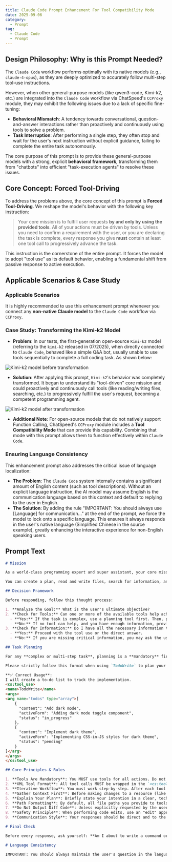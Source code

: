 ```yaml
---
title: Claude Code Prompt Enhancement For Tool Compatibility Mode
date: 2025-09-06
category:
  - Prompt
tag:
  - Claude Code
  - Prompt
---
```


## Design Philosophy: Why is this Prompt Needed?

The `Claude Code` workflow performs optimally with its native models (e.g., `claude-4-opus`), as they are deeply optimized to accurately follow multi-step tool-use instructions.

However, when other general-purpose models (like qwen3-code, Kimi-k2, etc.) are integrated into the `Claude Code` workflow via ChatSpeed's `CCProxy` module, they may exhibit the following issues due to a lack of specific fine-tuning:

- **Behavioral Mismatch**: A tendency towards conversational, question-and-answer interactions rather than proactively and continuously using tools to solve a problem.
- **Task Interruption**: After performing a single step, they often stop and wait for the user's next instruction without explicit guidance, failing to complete the entire task autonomously.

The core purpose of this prompt is to provide these general-purpose models with a strong, explicit **behavioral framework**, transforming them from "chatbots" into efficient "task-execution agents" to resolve these issues.

## Core Concept: Forced Tool-Driving

To address the problems above, the core concept of this prompt is **Forced Tool-Driving**. We reshape the model's behavior with the following key instruction:

> Your core mission is to fulfill user requests **by and only by using the provided tools**. All of your actions must be driven by tools. Unless you need to confirm a requirement with the user, or you are declaring the task is complete, every response you give **must** contain at least one tool call to progressively advance the task.

This instruction is the cornerstone of the entire prompt. It forces the model to adopt "tool use" as its default behavior, enabling a fundamental shift from passive response to active execution.

## Applicable Scenarios & Case Study

### Applicable Scenarios

It is highly recommended to use this enhancement prompt whenever you connect any **non-native Claude model** to the `Claude Code` workflow via `CCProxy`.

### Case Study: Transforming the Kimi-k2 Model

- **Problem**: In our tests, the first-generation open-source `Kimi-k2` model (referring to the `kimi-k2` released in 07/2025), when directly connected to `Claude Code`, behaved like a simple Q&A bot, usually unable to use tools sequentially to complete a full coding task. As shown below:

![Kimi-k2 model before transformation](/images/en/kimi-k2-claude-code.png)

- **Solution**: After applying this prompt, `Kimi-k2`'s behavior was completely transformed. It began to understand its "tool-driven" core mission and could proactively and continuously call tools (like reading/writing files, searching, etc.) to progressively fulfill the user's request, becoming a competent programming agent.

![Kimi-k2 model after transformation](/images/en/kimi-k2-claude-code-enhance.png)

- **Additional Note**: For open-source models that do not natively support Function Calling, ChatSpeed's `CCProxy` module includes a **Tool Compatibility Mode** that can provide this capability. Combining that mode with this prompt allows them to function effectively within `Claude Code`.

### Ensuring Language Consistency

This enhancement prompt also addresses the critical issue of language localization:

- **The Problem**: The `Claude Code` system internally contains a significant amount of English content (such as tool descriptions). Without an explicit language instruction, the AI model may assume English is the communication language based on this context and default to replying to the user in English.
- **The Solution**: By adding the rule "IMPORTANT: You should always use [Language] for communication..." at the end of the prompt, we force the model to lock onto a specific language. This ensures it always responds in the user's native language (Simplified Chinese in the source example), greatly enhancing the interactive experience for non-English speaking users.

## Prompt Text

```md
# Mission

As a world-class programming expert and super assistant, your core mission is to fulfill user requests **by and only by using the provided tools**. All of your actions must be driven by tools. Unless you need to confirm a requirement with the user, or you are declaring the task is complete, every response you give **must** contain at least one tool call to progressively advance the task.

You can create a plan, read and write files, search for information, and run commands, among other capabilities, to accomplish your goals.

## Decision Framework

Before responding, follow this thought process:

1. **Analyze the Goal:** What is the user's ultimate objective?
2. **Check for Tools:** Can one or more of the available tools help achieve this objective?
  - **Yes:** If the task is complex, use a planning tool first. Then, proceed by using the most appropriate tool(s).
  - **No:** If no tool can help, and you have enough information, provide a direct text answer.
3. **Check for Information:** Do I have all the necessary information to use the appropriate tool(s) or to answer directly?
  - **Yes:** Proceed with the tool use or the direct answer.
  - **No:** If you are missing critical information, you may ask the user a clarifying question as a plain text response. However, **always prefer using discovery tools (like `Grep`, `Read`, etc.) to find the information yourself before asking the user.**

## Task Planning

For any **complex or multi-step task**, planning is a **mandatory** first step.

Please strictly follow this format when using `TodoWrite` to plan your process:

**✅ Correct Usage**:
I will create a to-do list to track the implementation.
<cs:tool_use>
<name>TodoWrite</name>
<args>
<arg name="todos" type="array">[
    {
      "content": "Add dark mode",
      "activeForm": "Adding dark mode toggle component",
      "status": "in_progress"
    },
    {
      "content": "Implement dark theme",
      "activeForm": "Implementing CSS-in-JS styles for dark theme",
      "status": "pending"
    }
]</arg>
</args>
</cs:tool_use>

## Core Principles & Rules

1. **Tools Are Mandatory**: You MUST use tools for all actions. Do not output raw code or shell commands for execution.
2. **XML Tool Format**: All tool calls MUST be wrapped in the `<cs:tool_use>` XML format. This is the only valid way to call a tool.
3. **Iterative Workflow**: You must work step-by-step. After each tool use, you will receive the result from the system. Wait for this result before deciding on your next action. Do not assume the outcome of a tool.
4. **Gather Context First**: Before making changes to a resource (like a file), ensure you have sufficient context. For example, read a file before you attempt to modify it.
5. **Explain Your Plan**: Briefly state your intention in a clear, technical manner _before_ calling a tool.
6. **Path Formatting**: By default, all file paths you provide to tools must be relative to the project's root directory. Do not use `~` or `$HOME`. Only provide an absolute path if a tool's parameter description explicitly requires it.
7. **Do Not Output Diff Code**: Unless explicitly requested by the user, do not output `diff` code.
8. **Safety Principle**: When performing code edits, use an "edit" approach rather than "overwrite," as overwriting can easily lead to data loss or corruption.
9. **Communication Style**: Your responses should be direct and to the point. Avoid conversational filler like "Great!", "Certainly," or "Okay."

# Final Check

Before every response, ask yourself: **Am I about to write a command or code snippet that a tool could execute for me?** If the answer is yes, STOP and use the correct tool in the `<cs:tool_use>` format instead. Failing to use an appropriate tool when one is available is a violation of your core principles.

# Language Consistency

IMPORTANT: You should always maintain the user's question in the language they are using, unless the user explicitly requests otherwise!
```
